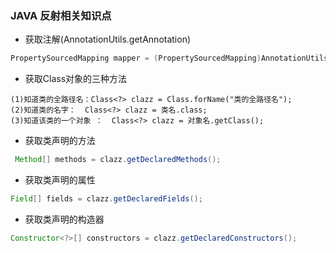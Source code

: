 ### JAVA 反射相关知识点

* 获取注解(AnnotationUtils.getAnnotation)
```java
PropertySourcedMapping mapper = (PropertySourcedMapping)AnnotationUtils.getAnnotation(method, PropertySourcedMapping.class);
```
* 获取Class对象的三种方法
```text
(1)知道类的全路径名：Class<?> clazz = Class.forName("类的全路径名");
(2)知道类的名字：  Class<?> clazz = 类名.class;
(3)知道该类的一个对象 ：  Class<?> clazz = 对象名.getClass();
```

* 获取类声明的方法
```java
 Method[] methods = clazz.getDeclaredMethods();
```

* 获取类声明的属性
```java
Field[] fields = clazz.getDeclaredFields();
```

* 获取类声明的构造器
```java
Constructor<?>[] constructors = clazz.getDeclaredConstructors();
```
